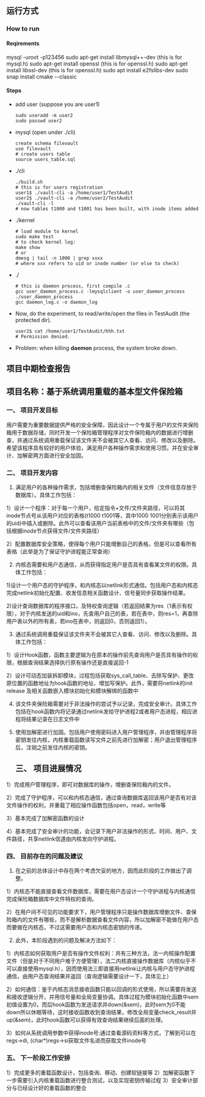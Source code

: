 ## 运行方式

### How to run

#### Reqirements
mysql  -uroot -p123456
sudo apt-get install libmysql++-dev (this is for mysql.h)
sudo apt-get install openssl (this is for openssl.h)
sudo apt-get install libssl-dev (this is for openssl.h)
sudo apt install e2fslibs-dev
sudo snap install cmake --classic



#### Steps

- add user (suppose you are user1)

  ```shell
  sudo useradd -m user2
  sudo passwd user2
  ```

- mysql (open under ./cli)

  ```mysql
  create schema filevault
  use filevault
  # create users table 
  source users_table.sql
  ```

- ./cli

  ```shell
  ./build.sh
  # this is for users registration
  user1$ ./vault-cli -a /home/user1/TestAudit
  user2$ ./vault-cli -a /home/user2/TestAudit
  ./vault-cli -l
  # now tables t1000 and t1001 has been built, with inode items added
  ```

- ./kernel

  ```shell
  # load module to kernel
  sudo make test
  # to check kernel log:
  make show
  # or 
  dmesg | tail -n 1000 | grep xxxx
  # where xxx refers to uid or inode number (or else to check)
  ```

- ./

  ```shell
  # this is daemon process, first compile .c
  gcc user_daemon_process.c -lmysqlclient -o user_daemon_process
  ./user_daemon_process
  gcc daemon_log.c -o daemon_log
  ```

- Now, do the experiment, to read/write/open the files in TestAudit (the protected dir). 

  ```shell
  user2$ cat /home/user1/TestAudit/hhh.txt
  # Permission denied.
  ```

- Problem: when killing **daemon** process, the system broke down.

## 项目中期检查报告

## 项目名称：基于系统调用重载的基本型文件保险箱

### 一、	项目开发目标
用户需要为重要数据提供严格的安全保障，因此设计一个专属于用户的文件夹保险箱用于数据存储，同时开发一个保险箱管理程序对文件保险箱内的数据进行增删查，并通过系统调用重载保证该文件夹不会被其它人查看、访问、修改以及删除。希望该程序具有较好的用户体验，满足用户各种操作需求和使用习惯。并在安全审计、加解密两方面进行安全加固。

### 二、	项目开发内容
1. 满足用户的各种操作需求，包括增删查保险箱内的相关文件（文件信息存放于数据库）。具体工作包括：

1）设计一个程序：对于每一个用户，给定指令+文件/文件夹路径，可以将其inode节点号从该用户对应的表格(t1000 t1001等，其中1000 1001分别表示该用户的uid)中插入或删除。此外可以查看该用户当前表格中的文件/文件夹有哪些（包括根据inode节点获得文件/文件夹路径）

2）配置数据库安全策略，使得每个用户只能增删自己的表格，但是可以查看所有表格（此举是为了保证守护进程能正常查询）

2. 内核态需要和用户态通信，从而获得指定用户是否具有查看某文件的权限。具体工作包括：

1)设计一个用户态的守护程序，和内核态以netlink形式通信。包括用户态和内核态完成netlink初始化配置、收发信息相关函数设计、信号量同步获取操作结果。

2)设计查询数据库的程序接口，及特权查询逻辑（若返回结果为res（1表示有权限），对于内核发送的uid和ino，先查用户自己的表，若在表中，则res=1，再查除用户表以外的所有表，若ino在表中，则返回0，否则返回1）。

3. 通过系统调用重载保证该文件夹不会被其它人查看、访问、修改以及删除。具体工作包括：

1）设计Hook函数，函数主要逻辑为在原本的操作前先查询用户是否具有操作的权限，根据查询结果选择执行原有操作还是直接返回-1

2）设计可动态加装拆卸模块，过程包括获取sys_call_table、去除写保护、更改原位置的函数地址为hook函数的地址、增加写保护。此外，需要将netlink的init release 及相关函数嵌入模块初始化和模块解绑的函数中

4. 该文件夹保险箱需要对于非法操作的尝试予以记录，完成安全审计。具体工作包括在hook函数内将记录通过netlink发给守护进程2或者用户态进程，相应进程将结果记录在日志文件中

5. 使用加解密进行加固。包括用户使用密码进入用户管理程序，并由管理程序将密钥发往内核，内核重载函数读写文件之前先进行加解密；用户退出管理程序后，注销之前发往内核的密钥。

	## 三、	项目进展情况
1）完成用户管理程序，即可对数据库的操作，增删查保险箱内的文件。

2）完成了守护程序，可以和内核态通信，通过查询数据库返回该用户是否有对该文件操作的权利，并重载了相应操作函数包括open，read，write等

3）基本完成了加解密函数的设计

4）基本完成了安全审计的功能，会记录下用户非法操作的形式、时间、用户、文件路径，共享netlink信道由内核发向守护进程。

### 四、	目前存在的问题及建议
1. 在之前的总体设计中存在两个考虑欠妥的地方，因而此阶段的工作做出了调整。

1）内核态不能直接查看文件数据库，需要在用户态设计一个守护进程与内核通信完成保险箱数据库中文件特权的查询。

2）在用户间不可见的功能要求下，用户管理程序只是操作数据库增删文件、查保险箱内的文件有哪些，而不是解析数据查看文件内容，所以加解密不能做在用户态而要做在内核态，不过这需要用户态和内核态密钥的传递。

2. 此外，本阶段遇到的问题及解决方法如下：

1）内核态如何获取用户是否有操作文件权利：共有三种方法，法一内核操作配置文件（但是对于不同用户难于方便管理），法二内核直接操作数据库（内核似乎不可以直接使用mysql.h），因而使用法三即直接用netlink让内核与用户态守护进程通信，由用户态查询结果并返回（查询逻辑需要设计一下，具体见上）

2）如何通信：鉴于内核态消息接收函数只能以回调的形式使用，所以需要将发送和接收逻辑分开，并用信号量和全局变量协调。具体过程为模块初始化函数中sem初值设置为0，而后hook函数为发送请求并down(&sem)，此时sem为0不能down所以休眠等待，这时接收函数收到查询结果，修改全局变量check_result并up(&sem)，此时hook函数可以获得有效查询结果继续后面的处理。

3）如何从系统调用参数中获得inode号:通过查看源码资料等方式，了解到可以在regs->di, (char*)regs->si获取文件名进而获取文件inode号

### 五、	下一阶段工作安排
1）完成更多的重载函数设计，包括查询、移动、创建软链接等
2）加解密函数下一步需要引入内核重载函数进行整合测试，以及实现密钥传输过程
3）安全审计部分与已经设计好的重载函数的整合
